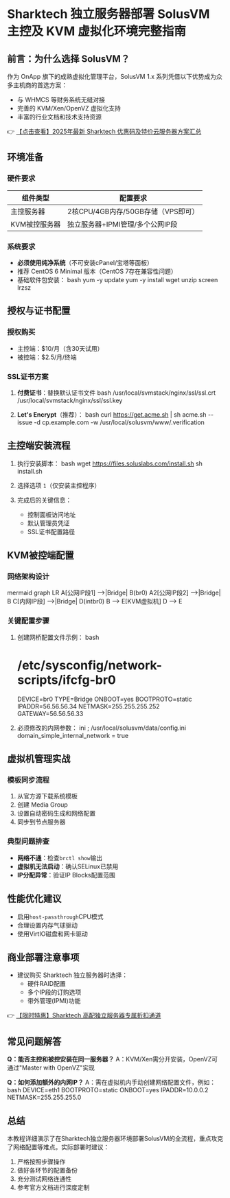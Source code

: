 # Sharktech 独立服务器部署 SolusVM 主控及 KVM 虚拟化环境完整指南

## 前言：为什么选择 SolusVM？

作为 OnApp 旗下的成熟虚拟化管理平台，SolusVM 1.x 系列凭借以下优势成为众多主机商的首选方案：
- 与 WHMCS 等财务系统无缝对接
- 完善的 KVM/Xen/OpenVZ 虚拟化支持
- 丰富的行业文档和技术支持资源

👉 [【点击查看】2025年最新 Sharktech 优惠码及特价云服务器方案汇总](https://bit.ly/Sharktech)

## 环境准备

### 硬件要求
| 组件类型       | 配置要求                          |
|----------------|-----------------------------------|
| 主控服务器     | 2核CPU/4GB内存/50GB存储（VPS即可）|
| KVM被控服务器  | 独立服务器+IPMI管理/多个公网IP段  |

### 系统要求
- **必须使用纯净系统**（不可安装cPanel/宝塔等面板）
- 推荐 CentOS 6 Minimal 版本（CentOS 7存在兼容性问题）
- 基础软件包安装：
  bash
  yum -y update
  yum -y install wget unzip screen lrzsz
  

## 授权与证书配置

### 授权购买
- 主控端：$10/月（含30天试用）
- 被控端：$2.5/月/终端

### SSL证书方案
1. **付费证书**：替换默认证书文件
   bash
   /usr/local/svmstack/nginx/ssl/ssl.crt
   /usr/local/svmstack/nginx/ssl/ssl.key
   
2. **Let's Encrypt**（推荐）：
   bash
   curl https://get.acme.sh | sh
   acme.sh --issue -d cp.example.com -w /usr/local/solusvm/www/.verification
   

## 主控端安装流程

1. 执行安装脚本：
   bash
   wget https://files.soluslabs.com/install.sh
   sh install.sh
   
2. 选择选项 `1`（仅安装主控程序）
3. 完成后的关键信息：
   - 控制面板访问地址
   - 默认管理员凭证
   - SSL证书配置路径

## KVM被控端配置

### 网络架构设计
mermaid
graph LR
    A[公网IP段1] -->|Bridge| B(br0)
    A2[公网IP段2] -->|Bridge| B
    C[内网IP段] -->|Bridge| D(intbr0)
    B --> E[KVM虚拟机]
    D --> E

### 关键配置步骤
1. 创建网桥配置文件示例：
   bash
   # /etc/sysconfig/network-scripts/ifcfg-br0
   DEVICE=br0
   TYPE=Bridge
   ONBOOT=yes
   BOOTPROTO=static
   IPADDR=56.56.56.34
   NETMASK=255.255.255.252
   GATEWAY=56.56.56.33
   

2. 必须修改的内网参数：
   ini
   ; /usr/local/solusvm/data/config.ini
   domain_simple_internal_network = true
   

## 虚拟机管理实战

### 模板同步流程
1. 从官方源下载系统模板
2. 创建 Media Group
3. 设置自动密码生成和网络配置
4. 同步到节点服务器

### 典型问题排查
- **网络不通**：检查`brctl show`输出
- **虚拟机无法启动**：确认SELinux已禁用
- **IP分配异常**：验证IP Blocks配置范围

## 性能优化建议
- 启用`host-passthrough`CPU模式
- 合理设置内存气球驱动
- 使用VirtIO磁盘和网卡驱动

## 商业部署注意事项
- 建议购买 Sharktech 独立服务器时选择：
  - 硬件RAID配置
  - 多个IP段的订购选项
  - 带外管理(IPMI)功能

👉 [【限时特惠】Sharktech 高配独立服务器专属折扣通道](https://bit.ly/Sharktech)

## 常见问题解答

**Q：能否主控和被控安装在同一服务器？**
A：KVM/Xen需分开安装，OpenVZ可通过"Master with OpenVZ"实现

**Q：如何添加额外的内网IP？**
A：需在虚拟机内手动创建网络配置文件，例如：
bash
DEVICE=eth1
BOOTPROTO=static
ONBOOT=yes
IPADDR=10.0.0.2
NETMASK=255.255.255.0

## 总结
本教程详细演示了在Sharktech独立服务器环境部署SolusVM的全流程，重点攻克了网络配置等难点。实际部署时建议：
1. 严格按照步骤操作
2. 做好各环节的配置备份
3. 充分测试网络连通性
4. 参考官方文档进行深度定制